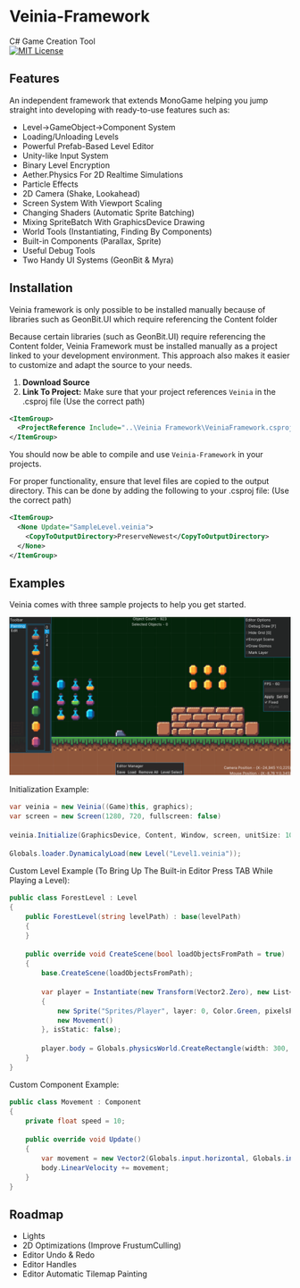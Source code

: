 # Veinia-Framework
C# Game Creation Tool
<br>
[![MIT License](https://img.shields.io/badge/License-MIT-green.svg)](https://choosealicense.com/licenses/mit/)

## Features
An independent framework that extends MonoGame helping you jump straight into developing with ready-to-use features such as:
* Level->GameObject->Component System
* Loading/Unloading Levels
* Powerful Prefab-Based Level Editor
* Unity-like Input System
* Binary Level Encryption
* Aether.Physics For 2D Realtime Simulations
* Particle Effects
* 2D Camera (Shake, Lookahead)
* Screen System With Viewport Scaling
* Changing Shaders (Automatic Sprite Batching)
* Mixing SpriteBatch With GraphicsDevice Drawing
* World Tools (Instantiating, Finding By Components)
* Built-in Components (Parallax, Sprite)
* Useful Debug Tools
* Two Handy UI Systems (GeonBit & Myra)

## Installation

Veinia framework is only possible to be installed manually because of libraries such as GeonBit.UI which require referencing the Content folder

Because certain libraries (such as GeonBit.UI) require referencing the Content folder, Veinia Framework must be installed manually as a project linked to your development environment. This approach also makes it easier to customize and adapt the source to your needs.

1. **Download Source**
2. **Link To Project:** Make sure that your project references ```Veinia``` in the .csproj file (Use the correct path)

```xml
<ItemGroup>
  <ProjectReference Include="..\Veinia Framework\VeiniaFramework.csproj" />
</ItemGroup>
```

You should now be able to compile and use ```Veinia-Framework```  in your projects.

For proper functionality, ensure that level files are copied to the output directory. This can be done by adding the following to your .csproj file: (Use the correct path)
```xml
<ItemGroup>
  <None Update="SampleLevel.veinia">
    <CopyToOutputDirectory>PreserveNewest</CopyToOutputDirectory>
  </None>
</ItemGroup>
```

## Examples
Veinia comes with three sample projects to help you get started.

<img src="Images/PlatformerSampleEditor.png">

Initialization Example:
```csharp
var veinia = new Veinia((Game)this, graphics);
var screen = new Screen(1280, 720, fullscreen: false)

veinia.Initialize(GraphicsDevice, Content, Window, screen, unitSize: 100);

Globals.loader.DynamicalyLoad(new Level("Level1.veinia"));
```

Custom Level Example (To Bring Up The Built-in Editor Press TAB While Playing a Level):
```csharp
public class ForestLevel : Level
{
	public ForestLevel(string levelPath) : base(levelPath)
	{
	}

	public override void CreateScene(bool loadObjectsFromPath = true)
	{
		base.CreateScene(loadObjectsFromPath);

		var player = Instantiate(new Transform(Vector2.Zero), new List<Component>
		{
			new Sprite("Sprites/Player", layer: 0, Color.Green, pixelsPerUnit: 200),
			new Movement()
		}, isStatic: false);

		player.body = Globals.physicsWorld.CreateRectangle(width: 300, height: 100, density: 1, bodyType: BodyType.Dynamic);
	}
}
```

Custom Component Example:
```csharp
public class Movement : Component
{
	private float speed = 10;

	public override void Update()
	{
		var movement = new Vector2(Globals.input.horizontal, Globals.input.vertical) * speed;
		body.LinearVelocity += movement;
	}
}
```

## Roadmap

* Lights
* 2D Optimizations (Improve FrustumCulling)
* Editor Undo & Redo
* Editor Handles
* Editor Automatic Tilemap Painting
